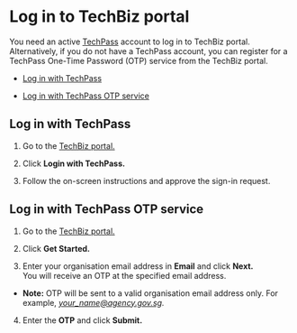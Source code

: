 # Log in to TechBiz portal 

You need an active [TechPass](https://www.developer.tech.gov.sg/products/categories/digital-identity/techpass/overview.html) account to log in to TechBiz portal. Alternatively, if you do not have a TechPass account, you can register for a TechPass One-Time Password (OTP) service from the TechBiz portal.

- [Log in with TechPass](#log-in-with-techpass)

- [Log in with TechPass OTP service](#log-in-with-techpass-otp-service)

## Log in with TechPass

1.  Go to the [TechBiz portal.](http://portal.techbiz.suite.gov.sg/)

2.  Click **Login with TechPass.**

3.  Follow the on-screen instructions and approve the sign-in request.

## Log in with TechPass OTP service

1.  Go to the [TechBiz portal.](http://portal.techbiz.suite.gov.sg/)

2.  Click **Get Started.**

3.  Enter your organisation email address in **Email** and click **Next.**   
You will receive an OTP at the specified email address.

- **Note:** OTP will be sent to a valid organisation email address only. For example, *your_name@agency.gov.sg.*

4.  Enter the **OTP** and click **Submit.**

